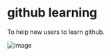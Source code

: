 # github learning
To help new users to learn github.

![image](https://user-images.githubusercontent.com/106643865/231092976-1778d3b6-4836-4ff8-92d3-19c11c5be001.png)
